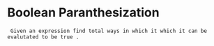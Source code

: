 # Boolean Paranthesization
``` Given an expression find total ways in which it which it can be evalutated to be true .```